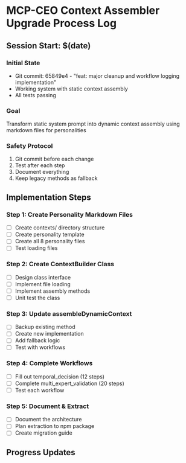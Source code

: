 # MCP-CEO Context Assembler Upgrade Process Log

## Session Start: $(date)

### Initial State
- Git commit: 65849e4 - "feat: major cleanup and workflow logging implementation"
- Working system with static context assembly
- All tests passing

### Goal
Transform static system prompt into dynamic context assembly using markdown files for personalities

### Safety Protocol
1. Git commit before each change
2. Test after each step
3. Document everything
4. Keep legacy methods as fallback

## Implementation Steps

### Step 1: Create Personality Markdown Files
- [ ] Create contexts/ directory structure
- [ ] Create personality template
- [ ] Create all 8 personality files
- [ ] Test loading files

### Step 2: Create ContextBuilder Class  
- [ ] Design class interface
- [ ] Implement file loading
- [ ] Implement assembly methods
- [ ] Unit test the class

### Step 3: Update assembleDynamicContext
- [ ] Backup existing method
- [ ] Create new implementation
- [ ] Add fallback logic
- [ ] Test with workflows

### Step 4: Complete Workflows
- [ ] Fill out temporal_decision (12 steps)
- [ ] Complete multi_expert_validation (20 steps)
- [ ] Test each workflow

### Step 5: Document & Extract
- [ ] Document the architecture
- [ ] Plan extraction to npm package
- [ ] Create migration guide

## Progress Updates
<!-- Updates will be added here as we progress -->